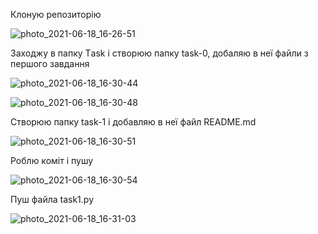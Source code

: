 Клоную репозиторію

![photo_2021-06-18_16-26-51](https://user-images.githubusercontent.com/85835140/122570306-4ba70780-d054-11eb-8e1c-3aa8858692df.jpg)

Заходжу в папку Тask і створюю папку task-0, добаляю в  неї файли з першого завдання

![photo_2021-06-18_16-30-44](https://user-images.githubusercontent.com/85835140/122570784-c07a4180-d054-11eb-8e60-7d828cb87510.jpg)

![photo_2021-06-18_16-30-48](https://user-images.githubusercontent.com/85835140/122570827-c96b1300-d054-11eb-80ee-c5685fbc0c8f.jpg)

Створюю папку task-1 і добавляю в неї файл README.md

![photo_2021-06-18_16-30-51](https://user-images.githubusercontent.com/85835140/122571096-09ca9100-d055-11eb-9201-25b9d75bec1d.jpg)

Роблю коміт і пушу

![photo_2021-06-18_16-30-54](https://user-images.githubusercontent.com/85835140/122571296-3ed6e380-d055-11eb-99df-1af442b37551.jpg)

Пуш файла task1.py

![photo_2021-06-18_16-31-03](https://user-images.githubusercontent.com/85835140/122571443-67f77400-d055-11eb-9c61-e16a49082226.jpg)
